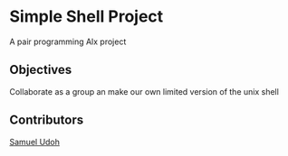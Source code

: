 # Simple Shell Project
A pair programming Alx project
## Objectives
Collaborate as a group an make our own limited version of the unix shell
## Contributors
[Samuel Udoh](urichard132@gmail.com)
